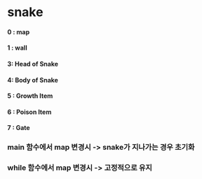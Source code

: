 # snake

#### 0 : map

#### 1 : wall

#### 3: Head of Snake

#### 4: Body of Snake

#### 5 : Growth Item

#### 6 : Poison Item

#### 7 : Gate

### main 함수에서 map 변경시 -> snake가 지나가는 경우 초기화

### while 함수에서 map 변경시 -> 고정적으로 유지

